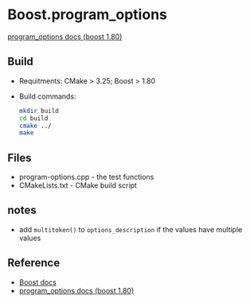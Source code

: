# Boost.program_options

[program_options docs (boost 1.80)](https://www.boost.org/doc/libs/1_80_0/doc/html/program_options.html)

## Build

- Requitments: CMake > 3.25; Boost > 1.80  
- Build commands:

    ```bash
    mkdir build
    cd build
    cmake ../
    make
    ```

## Files

- program-options.cpp - the test functions
- CMakeLists.txt - CMake build script

## notes

- add `multitoken()` to `options_description` if the values have multiple values

## Reference

- [Boost docs](https://www.boost.org/doc/)
- [program_options docs (boost 1.80)](https://www.boost.org/doc/libs/1_80_0/doc/html/program_options.html)
